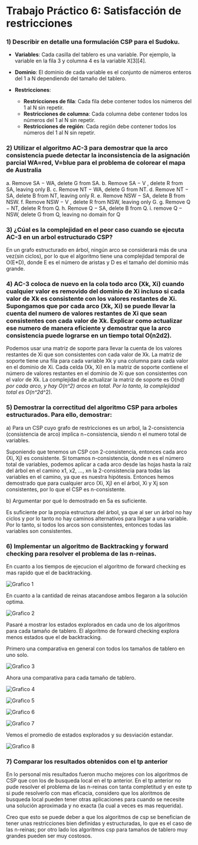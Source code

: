 # Trabajo Práctico 6: Satisfacción de restricciones

### 1) Describir en detalle una formulación CSP para el Sudoku.

+ **Variables**: Cada casilla del tablero es una variable. Por ejemplo, la variable en la fila 3 y columna 4 es la variable X[3][4].

+ **Dominio**: El dominio de cada variable es el conjunto de números enteros del 1 a N dependiendo del tamaño del tablero.

+ **Restricciones**:
  + **Restricciones de fila**: Cada fila debe contener todos los números del 1 al N sin repetir.
  + **Restricciones de columna**: Cada columna debe contener todos los números del 1 al N sin repetir.
  + **Restricciones de región**: Cada región debe contener todos los números del 1 al N sin repetir.


### 2) Utilizar el algoritmo AC-3 para demostrar que la arco consistencia puede detectar la inconsistencia de la asignación parcial WA=red, V=blue para el problema de colorear el mapa de Australia

a. Remove SA − WA, delete G from SA.
b. Remove SA − V , delete R from SA, leaving only B.
c. Remove NT − WA, delete G from NT.
d. Remove NT − SA, delete B from NT, leaving only R.
e. Remove NSW − SA, delete B from NSW.
f. Remove NSW − V , delete R from NSW, leaving only G.
g. Remove Q − NT, delete R from Q.
h. Remove Q − SA, delete B from Q.
i. remove Q − NSW, delete G from Q, leaving no domain for Q

### 3) ¿Cúal es la complejidad en el peor caso cuando se ejecuta AC-3 en un arbol estructurado CSP?

En un grafo estructurado en árbol, ningún arco se considerará más de una vez(sin ciclos), por lo que el algoritmo tiene una complejidad temporal de O(E*D), donde E es el número de aristas y D es el tamaño del dominio más grande.

### 4) AC-3 coloca de nuevo en la cola todo arco (Xk, Xi) cuando cualquier valor es removido del dominio de Xi incluso si cada valor de Xk es consistente con los valores restantes de Xi. Supongamos que por cada arco (Xk, Xi) se puede llevar la cuenta del numero de valores restantes de Xi que sean consistentes con cada valor de Xk. Explicar como actualizar ese numero de manera eficiente y demostrar que la arco consistencia puede lograrse en un tiempo total O(n2d2).

Podemos usar una matriz de soporte para llevar la cuenta de los valores restantes de Xi que son consistentes con cada valor de Xk. La matriz de soporte tiene una fila para cada variable Xk y una columna para cada valor en el dominio de Xi. Cada celda (Xk, Xi) en la matriz de soporte contiene el número de valores restantes en el dominio de Xi que son consistentes con el valor de Xk.
La complejidad de actualizar la matriz de soporte es O(n*d) por cada arco, y hay O(n^2) arcos en total. Por lo tanto, la complejidad total es O(n^2*d^2).

### 5) Demostrar la correctitud del algoritmo CSP para arboles estructurados. Para ello, demostrar:
a) Para un CSP cuyo grafo de restricciones es un arbol, la 2-consistencia (consistencia de arco)
implica n−consistencia, siendo n el numero total de variables.

Suponiendo que tenemos un CSP con 2-consistencia, entonces cada arco (Xi, Xj) es consistente.
Si tomamos n-consistencia, donde n es el número total de variables, podemos aplicar a cada arco desde las hojas hasta la raíz del árbol en el camino x1, x2, ..., xn la 2-consistencia para todas las variables en el camino, ya que es nuestra hipótesis. Entonces hemos demostrado que para cualquier arco (Xi, Xj) en el árbol, Xi y Xj son consistentes, por lo que el CSP es n-consistente.

b) Argumentar por qué lo demostrado en 5a es suficiente.

Es suficiente por la propia estructura del árbol, ya que al ser un árbol no hay ciclos y por lo tanto no hay caminos alternativos para llegar a una variable. Por lo tanto, si todos los arcos son consistentes, entonces todas las variables son consistentes.


### 6) Implementar un algoritmo de Backtracking y forward checking para resolver el problema de las n-reinas.

En cuanto a los tiempos de ejecucion el algoritmo de forward checking es mas rapido que el de backtracking.

![Grafico 1](../tp6-csp/images/comparativa_tiempos.png)

En cuanto a la cantidad de reinas atacandose ambos llegaron a la solución optima.

![Grafico 2](../tp6-csp/images/comparativa_reinas.png)

Pasaré a mostrar los estados explorados en cada uno de los algoritmos para cada tamaño de tablero. El algoritmo de forward checking explora menos estados que el de backtracking.

Primero una comparativa en general con todos los tamaños de tablero en uno solo.

![Grafico 3](../tp6-csp/images/comparativa_explorados.png)

Ahora una comparativa para cada tamaño de tablero.

![Grafico 4](../tp6-csp/images/comparativa_explorados_4.png)

![Grafico 5](../tp6-csp/images/comparativa_explorados_8.png)

![Grafico 6](../tp6-csp/images/comparativa_explorados_10.png)

![Grafico 7](../tp6-csp/images/comparativa_explorados_12.png)

Vemos el promedio de estados explorados y su desviación estandar.

![Grafico 8](../tp6-csp/images/pr_de.png)

### 7) Comparar los resultados obtenidos con el tp anterior

En lo personal mis resultados fueron mucho mejores con los algoritmos de CSP que con los de busqueda local en el tp anterior. En el tp anterior no pude resolver el problema de las n-reinas con tanta completitud y en este tp si pude resolverlo con mas eficacia, considero que los aloritmos de busqueda local pueden tener otras aplicaciones para cuando se necesite una solución aproximada y no exacta (la cual a veces es mas requerida).

Creo que esto se puede deber a que los algoritmos de csp se benefician de tener unas restricciones bien definidas y estructuradas, lo que es el caso de las n-reinas; por otro lado los algoritmos csp para tamaños de tablero muy grandes pueden ser muy costosos.



